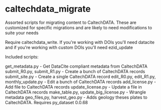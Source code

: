 # caltechdata_migrate
Assorted scripts for migrating content to CaltechDATA.
These are customized for specific migrations and are likely
to need modifications to suite your needs

Require caltechdata_write.  If you're working with DOIs you'll
need datacite and if you're working with custom DOIs you'll need
ezid_update

Included scripts:

get_metadata.py - Get DataCite compliant metadata from CaltechDATA
submit_R0.py, submit_R1.py - Create a bunch of CaltechDATA records
submit_site.py - Create a single CaltechDATA record
edit_R0.py, edit_R1.py, monthly_update.py - Edit a bunch of CaltechDATA records
add_license.py - Add file to CaltechDATA records
update_license.py - Update a file in CaltechDATA records
make_table.py, update_big_license.py - Wrangle metadata
geo_files,py, harvest_geo.py - Adds geology theses plates to CaltechDATA. Requires py_dataset 0.0.68

